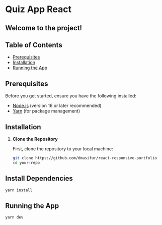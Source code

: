# Quiz App React

## Welcome to the project!

## Table of Contents

- [Prerequisites](#prerequisites)
- [Installation](#installation)
- [Running the App](#running-the-app)

## Prerequisites

Before you get started, ensure you have the following installed:

- [Node.js](https://nodejs.org/) (version 16 or later recommended)
- [Yarn](https://yarnpkg.com/) (for package management)

## Installation

1. **Clone the Repository**

   First, clone the repository to your local machine:

   ```bash
   git clone https://github.com/dmasifur/react-responsive-portfolio
   cd your-repo

   ```

 ## Install Dependencies

   ```bash
   yarn install

   ```
## Running the App

   ```bash
   yarn dev
   
   ```
